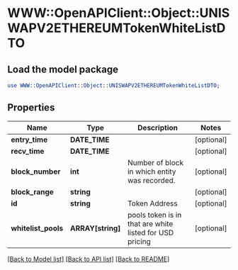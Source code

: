 # WWW::OpenAPIClient::Object::UNISWAPV2ETHEREUMTokenWhiteListDTO

## Load the model package
```perl
use WWW::OpenAPIClient::Object::UNISWAPV2ETHEREUMTokenWhiteListDTO;
```

## Properties
Name | Type | Description | Notes
------------ | ------------- | ------------- | -------------
**entry_time** | **DATE_TIME** |  | [optional] 
**recv_time** | **DATE_TIME** |  | [optional] 
**block_number** | **int** | Number of block in which entity was recorded. | [optional] 
**block_range** | **string** |  | [optional] 
**id** | **string** | Token Address | [optional] 
**whitelist_pools** | **ARRAY[string]** | pools token is in that are white listed for USD pricing | [optional] 

[[Back to Model list]](../README.md#documentation-for-models) [[Back to API list]](../README.md#documentation-for-api-endpoints) [[Back to README]](../README.md)


